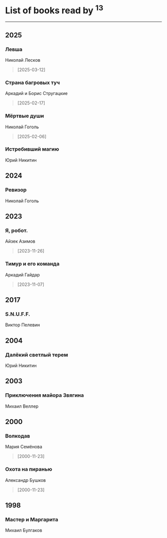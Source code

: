 # List of books read by [](https://plus.google.com/u/0/105803270930838059244/)<sup>13</sup>
---

## 2025

### Левша
Николай Лесков
> [2025-03-12] 


### Страна багровых туч
Аркадий и Борис Стругацкие
> [2025-02-17] 


### Мёртвые души
Николай Гоголь
> [2025-02-06] 


### Истребивший магию
Юрий Никитин



## 2024

### Ревизор
Николай Гоголь



## 2023

### Я, робот.
Айзек Азимов
> [2023-11-26] 


### Тимур и его команда
Аркадий Гайдар
> [2023-11-07] 



## 2017

### S.N.U.F.F.
Виктор Пелевин



## 2004

### Далёкий светлый терем
Юрий Никитин



## 2003

### Приключения майора Звягина
Михаил Веллер



## 2000

### Волкодав
Мария Семёнова
> [2000-11-23] 


### Охота на пиранью
Александр Бушков
> [2000-11-23] 



## 1998

### Мастер и Маргарита
Михаил Булгаков



